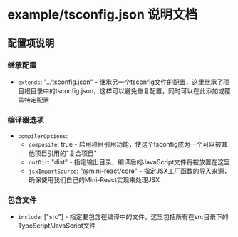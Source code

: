 # example/tsconfig.json 说明文档

## 配置项说明

### 继承配置
- `extends`: "../tsconfig.json" - 继承另一个tsconfig文件的配置，这里继承了项目根目录中的tsconfig.json，这样可以避免重复配置，同时可以在此添加或覆盖特定配置

### 编译器选项
- `compilerOptions`:
  - `composite`: true - 启用项目引用功能，使这个tsconfig成为一个可以被其他项目引用的"复合项目"
  - `outDir`: "dist" - 指定输出目录，编译后的JavaScript文件将被放置在这里
  - `jsxImportSource`: "@mini-react/core" - 指定JSX工厂函数的导入来源，确保使用我们自己的Mini-React实现来处理JSX

### 包含文件
- `include`: ["src"] - 指定要包含在编译中的文件，这里包括所有在src目录下的TypeScript/JavaScript文件 